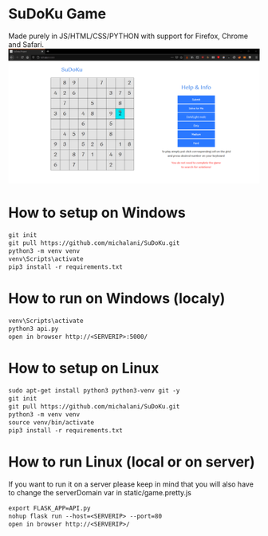 # SuDoKu Game
Made purely in JS/HTML/CSS/PYTHON with support for Firefox, Chrome and Safari.
![](showcase.gif)

# How to setup on Windows
```
git init
git pull https://github.com/michalani/SuDoKu.git
python3 -m venv venv
venv\Scripts\activate
pip3 install -r requirements.txt
```

# How to run on Windows (localy)
```
venv\Scripts\activate
python3 api.py
open in browser http://<SERVERIP>:5000/
```

# How to setup on Linux
```
sudo apt-get install python3 python3-venv git -y
git init
git pull https://github.com/michalani/SuDoKu.git
python3 -m venv venv
source venv/bin/activate
pip3 install -r requirements.txt
```

# How to run Linux (local or on server)
If you want to run it on a server please keep in mind that you will also have to change the serverDomain var in static/game.pretty.js 
```
export FLASK_APP=API.py
nohup flask run --host=<SERVERIP> --port=80
open in browser http://<SERVERIP>/
```